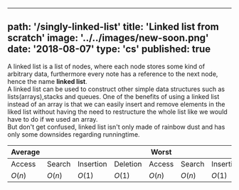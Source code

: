 ---
path: '/singly-linked-list'
title: 'Linked list from scratch'
image: '../../images/new-soon.png'
date: '2018-08-07'
type: 'cs'
published: true 
----------------------------------------------------------

A linked list is a list of nodes, where each node stores some kind of arbitrary data, furthermore every note has a reference to the next node, hence the name **linked list**.  
A linked list can be used to construct other simple data structures such as lists(arrays),stacks and queues. One of the benefits of using a linked list instead of an array is that we can easily insert and remove elements in the liked list without having the need to restructure the whole list like we would have to do if we used an array.  
But don't get confused, linked list isn't only made of rainbow dust and has only some downsides regarding runningtime.

| Average 	|        	|           	|         	| Worst  	|        	|           	|          	|
|---------	|--------	|-----------	|---------	|--------	|--------	|-----------	|----------	|
| Access  	| Search 	| Insertion 	| Deletion 	| Access 	| Search 	| Insertion 	| Deletion 	|
| $O(n)$  	| $O(n)$ 	| $O(1)$    	| $O(1)$  	| $O(n)$ 	| $O(n)$ 	| $O(1)$    	| $O(1)$   	|
